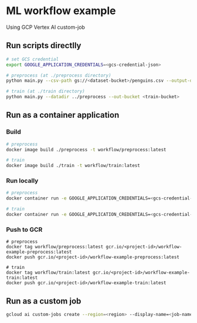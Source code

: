 # ML workflow example

Using GCP Vertex AI custom-job

## Run scripts directlly

``` bash
# set GCS credential
export GOOGLE_APPLICATION_CREDENTIALS=<gcs-credential-json>

# preprocess (at ./preprocess directory)
python main.py --csv-path gs://<dataset-bucket>/penguins.csv --output-dir .

# train (at ./train directory)
python main.py --datadir ../preprocess --out-bucket <train-bucket>
```

## Run as a container application

### Build

``` bash
# preprocess
docker image build ./preprocess -t workflow/preprocess:latest

# train
docker image build ./train -t workflow/train:latest
```

### Run locally

``` bash
# preprocess
docker container run -e GOOGLE_APPLICATION_CREDENTIALS=<gcs-credential-json> --name preprocess --rm workflow/preprocess:latest --csv-path gs://<source-bucket>/penguins.csv --output-dir gs://<preprocess-bucket>/<directory>

# train
docker container run -e GOOGLE_APPLICATION_CREDENTIALS=<gcs-credential-json> --name train --rm workflow/train:latest --datadir gs://<preprocess-bucket>/<directory> --out-bucket <train-bucket>
```

### Push to GCR

```
# preprocess
docker tag workflow/preprocess:latest gcr.io/<project-id>/workflow-example-preprocess:latest
docker push gcr.io/<project-id>/workflow-example-preprocess:latest

# train
docker tag workflow/train:latest gcr.io/<project-id>/workflow-example-train:latest
docker push gcr.io/<project-id>/workflow-example-train:latest
```

## Run as a custom job

``` bash
gcloud ai custom-jobs create --region=<region> --display-name=<job-name> --config=<config-yaml>
```
